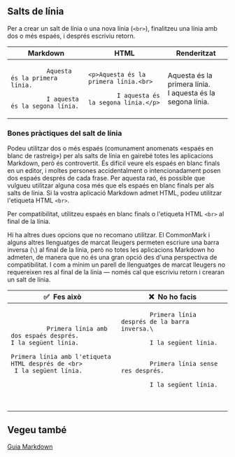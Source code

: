 ## Salts de línia

Per a crear un salt de línia o una nova línia (`<br>`), finalitzeu una línia amb dos o més espaés, i després escriviu retorn.

<table>
  <thead>
    <tr>
      <th>Markdown</th>
      <th>HTML</th>
      <th>Renderitzat</th>
    </tr>
  </thead>
  <tbody>
    <tr>
      <td>
        <code>
          Aquesta és la primera línia. <br>
          I aquesta és la segona línia.
        </code>
      </td>
      <td>
        <code>&lt;p&gt;Aquesta és la primera línia.&lt;br&gt;<br />
        I aquesta és la segona línia.&lt;/p&gt;</code>
      </td>
      <td>
        <p>Aquesta és la primera línia.<br />   
        I aquesta és la segona línia.</p>
      </td>
    </tr>
  </tbody>
</table>

### Bones pràctiques del salt de línia

Podeu utilitzar dos o més espaés (comunament anomenats «espaés en blanc de rastreig») per als salts de línia en gairebé totes les aplicacions Markdown, però és controvertit. És difícil veure els espaés en blanc finals en un editor, i moltes persones accidentalment o intencionadament posen dos espaés després de cada frase. Per aquesta raó, és possible que vulgueu utilitzar alguna cosa més que els espaés en blanc finals per als salts de línia. Si la vostra aplicació Markdown admet HTML, podeu utilitzar l'etiqueta HTML `<br>`.

Per compatibilitat, utilitzeu espaés en blanc finals o l'etiqueta HTML `<br>` al final de la línia.

Hi ha altres dues opcions que no recomano utilitzar. El CommonMark i alguns altres llenguatges de marcat lleugers permeten escriure una barra inversa (`\`) al final de la línia, però no totes les aplicacions Markdown ho admeten, de manera que no és una gran opció des d'una perspectiva de compatibilitat. I com a mínim un parell de llenguatges de marcat lleugers no requereixen res al final de la línia — només cal que escriviu retorn i crearan un salt de línia.

<table>
  <thead>
    <tr>
      <th>✅&nbsp; Fes això</th>
      <th>❌&nbsp; No ho facis</th>
    </tr>
  </thead>
  <tbody>
    <tr>
      <td>
        <code>
          Primera línia amb dos espaés després. <br>I la següent línia. <br><br>Primera línia amb l'etiqueta HTML després de &lt;br&gt; <br> I la següent línia.<br><br>
        </code>
      </td>
      <td>
        <code>
        Primera línia després de la barra inversa.\<br>
        I la següent línia.<br><br>
        Primera línia sense res després.<br>
        I la següent línia.<br><br>
        </code>
      </td>
    </tr>
  </tbody>
</table>

## Vegeu també

[Guia Markdown](../README.md)
